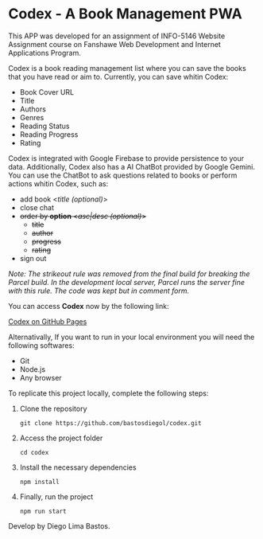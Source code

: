 # Codex - A Book Management PWA

This APP was developed for an assignment of INFO-5146 Website Assignment course on Fanshawe Web Development and Internet Applications Program.

Codex is a book reading management list where you can save the books that you have read or aim to. Currently, you can save whitin Codex:

- Book Cover URL
- Title
- Authors
- Genres
- Reading Status
- Reading Progress
- Rating

Codex is integrated with Google Firebase to provide persistence to your data. Additionally, Codex also has a AI ChatBot provided by Google Gemini. You can use the ChatBot to ask questions related to books or perform actions whitin Codex, such as:

- add book <_title (optional)_>
- close chat
- ~~order by **option** <_asc|desc (optional)_>~~
  - ~~title~~
  - ~~author~~
  - ~~progress~~
  - ~~rating~~
- sign out

_Note: The strikeout rule was removed from the final build for breaking the Parcel build.
In the development local server, Parcel runs the server fine with this rule.
The code was kept but in comment form._

You can access **Codex** now by the following link:

[Codex on GitHub Pages](https://bastosdiegol.github.io/codex/)

Alternativally, If you want to run in your local environment you will need the following softwares:

- Git
- Node.js
- Any browser

To replicate this project locally, complete the following steps:

1. Clone the repository

   `git clone https://github.com/bastosdiegol/codex.git`

2. Access the project folder

   `cd codex`

3. Install the necessary dependencies

   `npm install`

4. Finally, run the project

   `npm run start`

Develop by Diego Lima Bastos.

